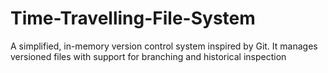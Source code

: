 # Time-Travelling-File-System
A simplified, in-memory version control system inspired by Git.  It manages versioned files with support for branching and historical inspection
